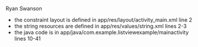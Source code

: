 Ryan Swanson
- the constraint layout is defined in app/res/layout/activity_main.xml line 2
- the string resources are defined in app/res/values/string.xml lines 2-3
- the java code is in app/java/com.example.listviewexample/mainactivity lines 10-41